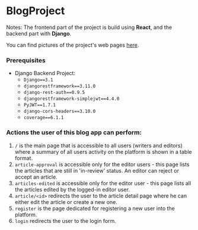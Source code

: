 # BlogProject

Notes: The frontend part of the project is build using <strong>React</strong>, and the backend part with <strong>Django</strong>.

You can find pictures of the project's web pages [here](https://github.com/AnaMaria2019/BlogProject/tree/master/pictures).

### Prerequisites

* Django Backend Project:
  * `Django==3.1`
  * `djangorestframework==3.11.0`
  * `django-rest-auth==0.9.5`
  * `djangorestframework-simplejwt==4.4.0`
  * `PyJWT==1.7.1`
  * `django-cors-headers==3.10.0`
  * `coverage==6.1.1`


### Actions the user of this blog app can perform:

1. `/` is the main page that is accessible to all users (writers and editors) where a summary of all users activity on the platform is shown in a table format.
2. `article-approval` is accessible only for the editor users - this page lists the articles that are still in 'in-review' status. An editor can reject or accept an article.
3. `articles-edited` is accessible only for the editor user - this page lists all the articles edited by the logged-in editor user.
4. `article/<id>` redirects the user to the article detail page where he can either edit the article or create a new one.
5. `register` is the page dedicated for registering a new user into the platform.
6. `login` redirects the user to the login form.
